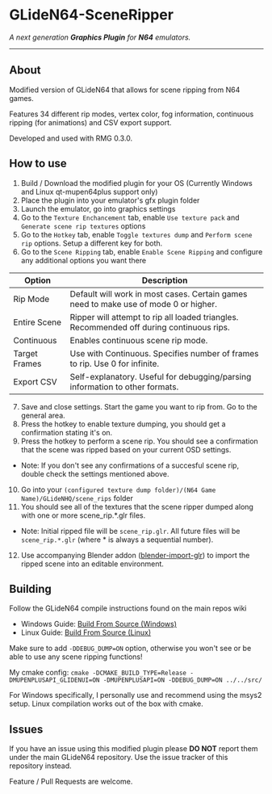 
# GLideN64-SceneRipper

*A next generation* ***Graphics Plugin*** *for* ***N64*** *emulators.*

---

## About

Modified version of GLideN64 that allows for scene ripping from N64 games.

Features 34 different rip modes, vertex color, fog information, continuous ripping (for animations) and CSV export support.

Developed and used with RMG 0.3.0.

How to use
---

1. Build / Download the modified plugin for your OS (Currently Windows and Linux qt-mupen64plus support only)
2. Place the plugin into your emulator's gfx plugin folder
3. Launch the emulator, go into graphics settings
4. Go to the `Texture Enchancement` tab, enable `Use texture pack` and `Generate scene rip textures` options
5. Go to the `Hotkey` tab, enable `Toggle textures dump` and `Perform scene rip` options. Setup a different key for both.
6. Go to the `Scene Ripping` tab, enable `Enable Scene Ripping` and configure any additional options you want there

| Option        | Description                                                                              |
| ------------- | ---------------------------------------------------------------------------------------- |
| Rip Mode      | Default will work in most cases. Certain games need to make use of mode 0 or higher.     |
| Entire Scene  | Ripper will attempt to rip all loaded triangles. Recommended off during continuous rips. |
| Continuous    | Enables continuous scene rip mode.                                                       |
| Target Frames | Use with Continuous. Specifies number of frames to rip. Use 0 for infinite.              |
| Export CSV    | Self-explanatory. Useful for debugging/parsing information to other formats.             |

7. Save and close settings. Start the game you want to rip from. Go to the general area.
8. Press the hotkey to enable texture dumping, you should get a confirmation stating it's on.
9. Press the hotkey to perform a scene rip. You should see a confirmation that the scene was ripped based on your current OSD settings.
  - Note: If you don't see any confirmations of a succesful scene rip, double check the settings mentioned above.
10. Go into your `(configured texture dump folder)/(N64 Game Name)/GLideNHQ/scene_rips` folder
11. You should see all of the textures that the scene ripper dumped along with one or more scene_rip.*.glr files.
  - Note: Initial ripped file will be `scene_rip.glr`. All future files will be `scene_rip.*.glr` (where * is always a sequential number).
12. Use accompanying Blender addon ([blender-import-glr](https://github.com/Luctaris/blender-import-glr)) to import the ripped scene into an editable environment.

Building
---
Follow the GLideN64 compile instructions found on the main repos wiki
- Windows Guide: [Build From Source (Windows)](https://github.com/gonetz/GLideN64/wiki/Build-From-Source-(Windows))
- Linux Guide: [Build From Source (Linux)](https://github.com/gonetz/GLideN64/wiki/Build-From-Source-(Linux))

Make sure to add `-DDEBUG_DUMP=ON` option, otherwise you won't see or be able to use any scene ripping functions!

My cmake config: `cmake -DCMAKE_BUILD_TYPE=Release -DMUPENPLUSAPI_GLIDENUI=ON -DMUPENPLUSAPI=ON -DDEBUG_DUMP=ON ../../src/`

For Windows specifically, I personally use and recommend using the msys2 setup. Linux compilation works out of the box with cmake.

Issues
---
If you have an issue using this modified plugin please **DO NOT** report them under the main GLideN64 repository. Use the issue tracker of this repository instead.

Feature / Pull Requests are welcome.
